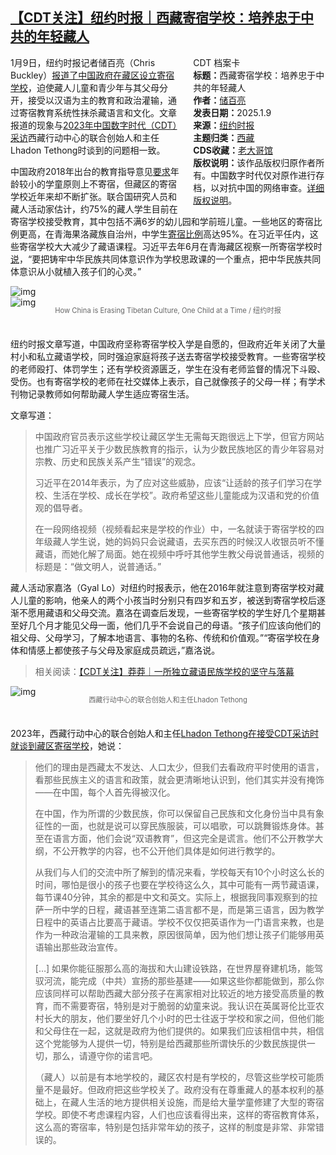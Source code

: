 <!--1736627981000-->
[【CDT关注】纽约时报｜西藏寄宿学校：培养忠于中共的年轻藏人](https://chinadigitaltimes.net/chinese/714887.html)
------

<div style="width:42%;float:right;padding-left:20px;"><div class="su-spoiler su-spoiler-style-fancy su-spoiler-icon-chevron-circle" data-scroll-offset="0" data-anchor-in-url="no"><div class="su-spoiler-title" tabindex="0" role="button"><span class="su-spoiler-icon"></span>CDT 档案卡</div><div class="su-spoiler-content su-u-clearfix su-u-trim"><strong>标题：</strong>西藏寄宿学校：培养忠于中共的年轻藏人<br><strong>作者：</strong><a href="https://chinadigitaltimes.net/space/纽约时报" target="_blank">储百亮</a><br><strong>发表日期：</strong>2025.1.9<br><strong>来源：</strong><a href="https://www.nytimes.com/interactive/2025/01/09/world/asia/tibet-china-boarding-schools.html" target="_blank">纽约时报</a><br><strong>主题归类：</strong><a href="https://chinadigitaltimes.net/space/西藏" target="_blank">西藏</a><br><strong>CDS收藏：</strong><a href="https://chinadigitaltimes.net/space/%E8%80%81%E5%A4%A7%E5%93%A5%E9%A6%86" target="_blank" rel="noopener">老大哥馆</a><br><strong>版权说明：</strong>该作品版权归原作者所有。中国数字时代仅对原作进行存档，以对抗中国的网络审查。<a href="https://chinadigitaltimes.net/chinese/copyright">详细版权说明</a>。</div></div></div><p>1月9日，纽约时报记者储百亮（Chris Buckley）<a href="https://www.nytimes.com/interactive/2025/01/09/world/asia/tibet-china-boarding-schools.html" title="报道了中国政府在藏区设立寄宿学校">报道了中国政府在藏区设立寄宿学校</a>，迫使藏人儿童和青少年与其父母分开，接受以汉语为主的教育和政治灌输，通过寄宿教育系统性抹杀藏语言和文化。文章报道的现象与<a href="https://chinadigitaltimes.net/chinese/701838.html" title="2023年中国数字时代（CDT）采访">2023年中国数字时代（CDT）采访</a>西藏行动中心的联合创始人和主任Lhadon Tethong时谈到的问题相一致。</p><p>中国政府2018年出台的教育指导意见<a href="https://www.gov.cn/zhengce/content/2018-05/02/content_5287465.htm" title="要求">要求</a>年龄较小的学童原则上不寄宿，但藏区的寄宿学校近年来却不断扩张。联合国研究人员和藏人活动家估计，约75%的藏人学生目前在寄宿学校接受教育，其中包括不满6岁的幼儿园和学前班儿童。一些地区的寄宿比例更高，在青海果洛藏族自治州，中学生<a href="https://web.archive.org/web/20240914130527/https://mp.weixin.qq.com/s?src=11&amp;timestamp=1726319065&amp;ver=5506&amp;signature=Vpr0p0ey7yrjpOMLsfwCUJmyJo496JlThPSTHHqaZM0FQ882-jPZ3xeOqLhdFcMlLJCXYOlSrVGQ7aNOUGNl1QvoGoXYOpFGDqD4aa%2AxwPIiUkrym7%2AA4I976sFwhbOD&amp;new=1" title="寄宿比例">寄宿比例</a>高达95%。在习近平任内，这些寄宿学校大大减少了藏语课程。习近平去年6月在青海藏区视察一所寄宿学校时<a href="https://www.gov.cn/zhengce/content/2018-05/02/content_5287465.htm" title="说">说</a>，“要把铸牢中华民族共同体意识作为学校思政课的一个重点，把中华民族共同体意识从小就植入孩子们的心灵。”</p><p><img decoding="async" src="https://chinadigitaltimes.net/chinese/files/2025/01/Screenshot-2025-01-11-at-12.26.13 PM.png" alt="img"><br><img decoding="async" src="https://chinadigitaltimes.net/chinese/files/2025/01/Screenshot-2025-01-11-at-12.29.06 PM.png" alt="img"></p><span style="font-size: 0.8em;color: #666;display: block;text-align: center;margin-bottom:32px; margin-top: -20px;line-height:22px;">How China is Erasing Tibetan Culture, One Child at a Time / 纽约时报</span><p>纽约时报文章写道，中国政府坚称寄宿学校入学是自愿的，但政府近年关闭了大量村小和私立藏语学校，同时强迫家庭将孩子送去寄宿学校接受教育。一些寄宿学校的老师殴打、体罚学生；还有学校资源匮乏，学生在没有老师监督的情况下斗殴、受伤。也有寄宿学校的老师在社交媒体上表示，自己就像孩子的父母一样；有学术刊物记录教师如何帮助藏人学生适应寄宿生活。</p><p>文章写道：</p><blockquote><p>中国政府官员表示这些学校让藏区学生无需每天跑很远上下学，但官方网站也推广习近平关于少数民族教育的指示，认为少数民族地区的青少年容易对宗教、历史和民族关系产生“错误”的观念。</p><p>习近平在2014年表示，为了应对这些威胁，应该“让适龄的孩子们学习在学校、生活在学校、成长在学校”。政府希望这些儿童能成为汉语和党的价值观的倡导者。</p><p>在一段网络视频（视频看起来是学校的作业）中，一名就读于寄宿学校的四年级藏人学生说，她的妈妈只会说藏语，去买东西的时候汉人收银员听不懂藏语，而她化解了局面。她在视频中呼吁其他学生教父母说普通话，视频的标题是：“做文明人，说普通话。”</p></blockquote><p>藏人活动家嘉洛（Gyal Lo）对纽约时报表示，他在2016年就注意到寄宿学校对藏人儿童的影响，他亲人的两个小孩当时分别只有四岁和五岁，被送到寄宿学校后逐渐不愿用藏语和父母交流。嘉洛在调查后发现，一些寄宿学校的学生好几个星期甚至好几个月才能见父母一面，他们几乎不会说自己的母语。“孩子们应该向他们的祖父母、父母学习，了解本地语言、事物的名称、传统和价值观。”“寄宿学校在身体和情感上都使孩子与父母及家庭成员疏远，”嘉洛说。</p><blockquote><p>相关阅读：<a href="https://chinadigitaltimes.net/chinese/713108.html" title="【CDT关注】莽莽｜一所独立藏语民族学校的坚守与落幕">【CDT关注】莽莽｜一所独立藏语民族学校的坚守与落幕</a></p></blockquote><p><img decoding="async" src="https://chinadigitaltimes.net/chinese/files/2023/11/lhadon_b_w-Example-of-look-were-going-for-but-need-to-redo-1.jpeg" alt="img"></p><span style="font-size: 0.8em;color: #666;display: block;text-align: center;margin-bottom:32px; margin-top: -20px;line-height:22px;">西藏行动中心的联合创始人和主任Lhadon Tethong</span><p>2023年，西藏行动中心的联合创始人和主任<a href="https://chinadigitaltimes.net/chinese/701838.html" title="Lhadon Tethong在接受CDT采访时就谈到藏区寄宿学校">Lhadon Tethong在接受CDT采访时就谈到藏区寄宿学校</a>，她说：</p><blockquote><p>他们的理由是西藏太不发达、人口太少，但我们去看政府平时使用的语言，看那些民族主义的语言和政策，就会更清晰地认识到，他们其实并没有掩饰——在中国，每个人首先得被汉化。</p><p>在中国，作为所谓的少数民族，你可以保留自己民族和文化身份当中具有象征性的一面，也就是说可以穿民族服装，可以唱歌，可以跳舞锻炼身体。甚至在语言方面，他们会说“双语教育”，但这完全是谎言。他们不公开教学大纲，不公开教学的内容，也不公开他们具体是如何进行教学的。</p><p>从我们与人们的交流中所了解到的情况来看，学校每天有10个小时这么长的时间，哪怕是很小的孩子也要在学校待这么久，其中可能有一两节藏语课，每节课40分钟，其余的都是中文和英文。实际上，根据我同事观察到的拉萨一所中学的日程，藏语甚至连第二语言都不是，而是第三语言，因为教学日程中的英语占比要高于藏语。学校不仅仅把英语作为一门语言来教，也是作为一种政治灌输的工具来教，原因很简单，因为他们想让孩子们能够用英语输出那些政治宣传。</p>[…] 如果你能征服那么高的海拔和大山建设铁路，在世界屋脊建机场，能驾驭河流，能完成（中共）宣扬的那些基建——如果这些你都能做到，那么你应该同样可以帮助西藏大部分孩子在离家相对比较近的地方接受高质量的教育，而不需要寄宿，特别是对于脆弱的幼童来说。我认识在英属哥伦比亚农村长大的朋友，他们要坐好几个小时的巴士往返于学校和家之间，但他们能和父母住在一起，这就是政府为他们提供的。如果我们应该相信中共，相信这个党能够为人提供一切，特别是给西藏那些所谓快乐的少数民族提供一切，那么，请遵守你的诺言吧。<p></p><p>（藏人）以前是有本地学校的，藏区农村是有学校的，尽管这些学校可能质量不是最好。但政府把这些学校关了。政府没有在尊重藏人的基本权利的基础上，在藏人生活的地方提供相关设施，而是给大量学童修建了大型的寄宿学校。即使不考虑课程内容，人们也应该看得出来，这样的寄宿教育体系，这么高的寄宿率，特别是包括非常年幼的孩子，这样的制度是非常、非常错误的。</p></blockquote><div class="addtoany_share_save_container addtoany_content addtoany_content_bottom"><div class="a2a_kit a2a_kit_size_32 addtoany_list" data-a2a-url="https://chinadigitaltimes.net/chinese/714887.html" data-a2a-title="【CDT关注】纽约时报｜西藏寄宿学校：培养忠于中共的年轻藏人"><a class="a2a_button_facebook" href="https://www.addtoany.com/add_to/facebook?linkurl=https%3A%2F%2Fchinadigitaltimes.net%2Fchinese%2F714887.html&amp;linkname=%E3%80%90CDT%E5%85%B3%E6%B3%A8%E3%80%91%E7%BA%BD%E7%BA%A6%E6%97%B6%E6%8A%A5%EF%BD%9C%E8%A5%BF%E8%97%8F%E5%AF%84%E5%AE%BF%E5%AD%A6%E6%A0%A1%EF%BC%9A%E5%9F%B9%E5%85%BB%E5%BF%A0%E4%BA%8E%E4%B8%AD%E5%85%B1%E7%9A%84%E5%B9%B4%E8%BD%BB%E8%97%8F%E4%BA%BA" title="Facebook" rel="nofollow noopener" target="_blank"></a><a class="a2a_button_twitter" href="https://www.addtoany.com/add_to/twitter?linkurl=https%3A%2F%2Fchinadigitaltimes.net%2Fchinese%2F714887.html&amp;linkname=%E3%80%90CDT%E5%85%B3%E6%B3%A8%E3%80%91%E7%BA%BD%E7%BA%A6%E6%97%B6%E6%8A%A5%EF%BD%9C%E8%A5%BF%E8%97%8F%E5%AF%84%E5%AE%BF%E5%AD%A6%E6%A0%A1%EF%BC%9A%E5%9F%B9%E5%85%BB%E5%BF%A0%E4%BA%8E%E4%B8%AD%E5%85%B1%E7%9A%84%E5%B9%B4%E8%BD%BB%E8%97%8F%E4%BA%BA" title="Twitter" rel="nofollow noopener" target="_blank"></a><a class="a2a_button_telegram" href="https://www.addtoany.com/add_to/telegram?linkurl=https%3A%2F%2Fchinadigitaltimes.net%2Fchinese%2F714887.html&amp;linkname=%E3%80%90CDT%E5%85%B3%E6%B3%A8%E3%80%91%E7%BA%BD%E7%BA%A6%E6%97%B6%E6%8A%A5%EF%BD%9C%E8%A5%BF%E8%97%8F%E5%AF%84%E5%AE%BF%E5%AD%A6%E6%A0%A1%EF%BC%9A%E5%9F%B9%E5%85%BB%E5%BF%A0%E4%BA%8E%E4%B8%AD%E5%85%B1%E7%9A%84%E5%B9%B4%E8%BD%BB%E8%97%8F%E4%BA%BA" title="Telegram" rel="nofollow noopener" target="_blank"></a><a class="a2a_button_reddit" href="https://www.addtoany.com/add_to/reddit?linkurl=https%3A%2F%2Fchinadigitaltimes.net%2Fchinese%2F714887.html&amp;linkname=%E3%80%90CDT%E5%85%B3%E6%B3%A8%E3%80%91%E7%BA%BD%E7%BA%A6%E6%97%B6%E6%8A%A5%EF%BD%9C%E8%A5%BF%E8%97%8F%E5%AF%84%E5%AE%BF%E5%AD%A6%E6%A0%A1%EF%BC%9A%E5%9F%B9%E5%85%BB%E5%BF%A0%E4%BA%8E%E4%B8%AD%E5%85%B1%E7%9A%84%E5%B9%B4%E8%BD%BB%E8%97%8F%E4%BA%BA" title="Reddit" rel="nofollow noopener" target="_blank"></a><a class="a2a_button_whatsapp" href="https://www.addtoany.com/add_to/whatsapp?linkurl=https%3A%2F%2Fchinadigitaltimes.net%2Fchinese%2F714887.html&amp;linkname=%E3%80%90CDT%E5%85%B3%E6%B3%A8%E3%80%91%E7%BA%BD%E7%BA%A6%E6%97%B6%E6%8A%A5%EF%BD%9C%E8%A5%BF%E8%97%8F%E5%AF%84%E5%AE%BF%E5%AD%A6%E6%A0%A1%EF%BC%9A%E5%9F%B9%E5%85%BB%E5%BF%A0%E4%BA%8E%E4%B8%AD%E5%85%B1%E7%9A%84%E5%B9%B4%E8%BD%BB%E8%97%8F%E4%BA%BA" title="WhatsApp" rel="nofollow noopener" target="_blank"></a><a class="a2a_button_email" href="https://www.addtoany.com/add_to/email?linkurl=https%3A%2F%2Fchinadigitaltimes.net%2Fchinese%2F714887.html&amp;linkname=%E3%80%90CDT%E5%85%B3%E6%B3%A8%E3%80%91%E7%BA%BD%E7%BA%A6%E6%97%B6%E6%8A%A5%EF%BD%9C%E8%A5%BF%E8%97%8F%E5%AF%84%E5%AE%BF%E5%AD%A6%E6%A0%A1%EF%BC%9A%E5%9F%B9%E5%85%BB%E5%BF%A0%E4%BA%8E%E4%B8%AD%E5%85%B1%E7%9A%84%E5%B9%B4%E8%BD%BB%E8%97%8F%E4%BA%BA" title="Email" rel="nofollow noopener" target="_blank"></a><a class="a2a_button_copy_link" href="https://www.addtoany.com/add_to/copy_link?linkurl=https%3A%2F%2Fchinadigitaltimes.net%2Fchinese%2F714887.html&amp;linkname=%E3%80%90CDT%E5%85%B3%E6%B3%A8%E3%80%91%E7%BA%BD%E7%BA%A6%E6%97%B6%E6%8A%A5%EF%BD%9C%E8%A5%BF%E8%97%8F%E5%AF%84%E5%AE%BF%E5%AD%A6%E6%A0%A1%EF%BC%9A%E5%9F%B9%E5%85%BB%E5%BF%A0%E4%BA%8E%E4%B8%AD%E5%85%B1%E7%9A%84%E5%B9%B4%E8%BD%BB%E8%97%8F%E4%BA%BA" title="Copy Link" rel="nofollow noopener" target="_blank"></a><a class="a2a_dd addtoany_share_save addtoany_share" href="https://www.addtoany.com/share"></a></div></div>
